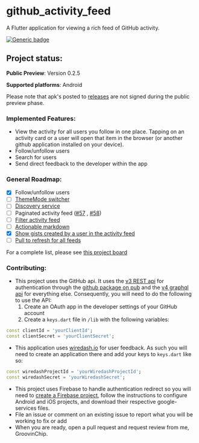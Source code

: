 # github_activity_feed

A Flutter application for viewing a rich feed of GitHub activity.

[![Generic badge](https://badgen.net/badge/support/GitHub%20Spronsors/blue?icon=github())](https://github.com/sponsors/GroovinChip)

## Project status:
**Public Preview**: Version 0.2.5

**Supported platforms**: Android

Please note that apk's posted to [releases](https://github.com/GroovinChip/GitHub-Activity-Feed/releases) are not signed during the public preview phase.

### Implemented Features:
- View the activity for all users you follow in one place. Tapping on an activity card or a user will
open that item in the browser (or another github application installed on your device).
- Follow/unfollow users
- Search for users
- Send direct feedback to the developer within the app

### General Roadmap:
- [x] Follow/unfollow users
- [ ] [ThemeMode switcher](https://github.com/GroovinChip/GitHub-Activity-Feed/issues/8)
- [ ] [Discovery service](https://github.com/GroovinChip/GitHub-Activity-Feed/issues/56)
- [ ] Paginated activity feed ([#57](https://github.com/GroovinChip/GitHub-Activity-Feed/issues/57) , [#58](https://github.com/GroovinChip/GitHub-Activity-Feed/issues/58))
- [ ] [Filter activity feed](https://github.com/GroovinChip/GitHub-Activity-Feed/issues/51)
- [ ] [Actionable markdown](https://github.com/GroovinChip/GitHub-Activity-Feed/issues/48)
- [X] [Show gists created by a user in the activity feed](https://github.com/GroovinChip/GitHub-Activity-Feed/issues/38)
- [ ] [Pull to refresh for all feeds](https://github.com/GroovinChip/GitHub-Activity-Feed/issues/21)

For a complete list, please see [this project board](https://github.com/GroovinChip/GitHub-Activity-Feed/projects/3)

### Contributing:
- This project uses the GitHub api. It uses the [v3 REST api](https://developer.github.com/v3/) for authentication through the [github package on pub](https://pub.dev/packages/github)
and the [v4 graphql api](https://developer.github.com/v4/) for everything else. Consequently, you will need to do the following to use the API:
    1. Create an OAuth app in the developer settings of your GitHub account
    2. Create a `keys.dart` file in `/lib` with the following variables:
```dart
const clientId = 'yourClientId';
const clientSecret = 'yourClientSecret';
```
- This application uses [wiredash.io](https://wiredash.io) for user feedback. As such you will need to create an application there and add your keys to `keys.dart` like so:
```dart
const wiredashProjectId = 'yourWiredashProjectId';
const wiredashSecret = 'yourWiredashSecret';
```
- This project uses Firebase to handle authentication redirect so you will need to [create a Firebase
project](https://console.firebase.google.com), follow the instructions to configure Android and iOS projects,
and download their respective google-services files.
- File an issue or comment on an existing issue to report what you will be working to fix or add
- When you are ready, open a pull request and request review from me, GroovinChip.
